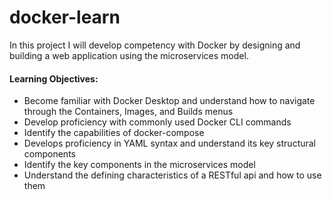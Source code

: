 # docker-learn
In this project I will develop competency with Docker by designing and building a web application using the microservices model. 

#### Learning Objectives:
- Become familiar with Docker Desktop and understand how to navigate through the Containers, Images, and Builds menus
- Develop proficiency with commonly used Docker CLI commands
- Identify the capabilities of docker-compose
- Develops proficiency in YAML syntax and understand its key structural components
- Identify the key components in the microservices model
- Understand the defining characteristics of a RESTful api and how to use them
